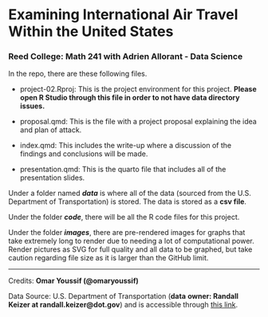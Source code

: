 # **Examining International Air Travel Within the United States**

### Reed College: Math 241 with Adrien Allorant - Data Science

In the repo, there are these following files.

-   project-02.Rproj: This is the project environment for this project. **Please open R Studio through this file in order to not have data directory issues.**

-   proposal.qmd: This is the file with a project proposal explaining the idea and plan of attack.

-   index.qmd: This includes the write-up where a discussion of the findings and conclusions will be made.

-   presentation.qmd: This is the quarto file that includes all of the presentation slides.

Under a folder named ***data*** is where all of the data (sourced from the U.S. Department of Transportation) is stored. The data is stored as a **csv file**.

Under the folder ***code***, there will be all the R code files for this project.

Under the folder ***images***, there are pre-rendered images for graphs that take extremely long to render due to needing a lot of computational power. Render pictures as SVG for full quality and all data to be graphed, but take caution regarding file size as it is larger than the GitHub limit.

------------------------------------------------------------------------

Credits: **Omar Youssif (\@omaryoussif)**

Data Source: U.S. Department of Transportation (**data** **owner: Randall Keizer at randall.keizer\@dot.gov**) and is accessible through [this link](https://data.transportation.gov/Aviation/International_Report_Passengers/xgub-n9bw/about_data).
